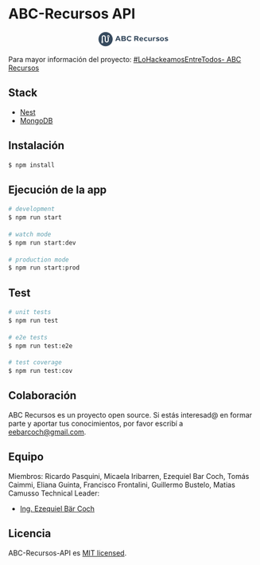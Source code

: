 # ABC-Recursos API
<p align="center">
  <img src="assets/abc-recursos.png">
</p>

Para mayor información del proyecto:  [#LoHackeamosEntreTodos- ABC Recursos](https://lohackeamosentretodos.com/1ra-edicion/)

## Stack

- [Nest](https://github.com/nestjs/nest)
- [MongoDB](https://mongo.org)

## Instalación

```bash
$ npm install
```

## Ejecución de la app

```bash
# development
$ npm run start

# watch mode
$ npm run start:dev

# production mode
$ npm run start:prod
```

## Test

```bash
# unit tests
$ npm run test

# e2e tests
$ npm run test:e2e

# test coverage
$ npm run test:cov
```

## Colaboración

ABC Recursos es un proyecto open source. Si estás interesad@ en formar parte y aportar tus conocimientos, por favor escribí a eebarcoch@gmail.com.

## Equipo
Miembros: Ricardo Pasquini, Micaela Iribarren, Ezequiel Bar Coch, Tomás Caimmi, Eliana Guinta, Francisco Frontalini, Guillermo Bustelo, Matias Camusso
Technical Leader:

- [Ing. Ezequiel Bär Coch](eebarcoch@gmail.com)

## Licencia

  ABC-Recursos-API es [MIT licensed](LICENSE).
